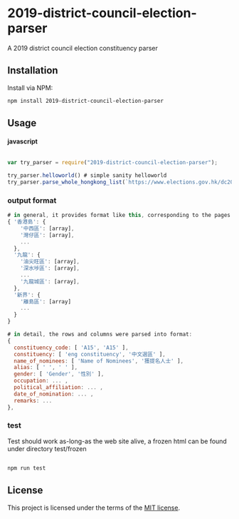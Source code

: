 # 2019-district-council-election-parser
A 2019 district council election constituency parser

## Installation
Install via NPM:

```bash
npm install 2019-district-council-election-parser

```

## Usage

#### javascript

```javascript

var try_parser = require("2019-district-council-election-parser");

try_parser.helloworld() # simple sanity helloworld
try_parser.parse_whole_hongkong_list(`https://www.elections.gov.hk/dc2019/chi/nominat2.html`)   # parse the list of 2019 election in gov page

```

### output format
```javascript
# in general, it provides format like this, corresponding to the pages structure
{ '香港島': {
    '中西區': [array],
    '灣仔區': [array],
    ...
  },
  '九龍': {
    '油尖旺區': [array],
    '深水埗區': [array],
    ...
    '九龍城區': [array],
  },
  '新界': {
    '離島區': [array]
    ...
  }
}

# in detail, the rows and columns were parsed into format:
{
  constituency_code: [ 'A15', 'A15' ],
  constituency: [ 'eng constituency', '中文選區' ],
  name_of_nominees: [ 'Name of Nominees', '獲提名人士' ],
  alias: [ ' ', ' ' ],
  gender: [ 'Gender', '性別' ],
  occupation: ... ,
  political_affiliation: ... ,
  date_of_nomination: ... ,
  remarks: ...
},

```

### test
Test should work as-long-as the web site alive, a frozen html can be found under directory test/frozen
```javascript

npm run test

```

## License

This project is licensed under the terms of the
[MIT license](/LICENSE).
